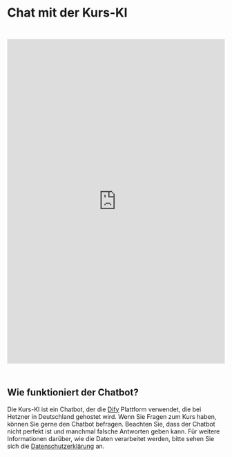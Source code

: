 # Chat mit der Kurs-KI


<iframe
 src="https://flow.byndsim.com/chatbot/oj8UtJHplG4byLvd"
 style="width: 100%; height: 750px; border: none; overflow: auto; margin-top: 25px; margin-bottom: 25px;"
 frameborder="0">
</iframe>

## Wie funktioniert der Chatbot?

Die Kurs-KI ist ein Chatbot, der die [Dify](https://dify.byndsim.com/)
Plattform verwendet, die bei Hetzner in Deutschland gehostet wird. Wenn
Sie Fragen zum Kurs haben, können Sie gerne den Chatbot befragen.
Beachten Sie, dass der Chatbot nicht perfekt ist und manchmal falsche
Antworten geben kann. Für weitere Informationen darüber, wie die Daten
verarbeitet werden, bitte sehen Sie sich die
[Datenschutzerklärung](privacy.qmd) an.
